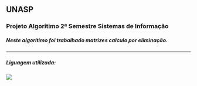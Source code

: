 ## UNASP
### Projeto Algoritimo 2ª Semestre Sistemas de Informação
##### Neste algoritimo foi trabalhado matrizes calculo por eliminação.
---
##### Liguagem utilizada:
<div> 
  <img src="https://img.shields.io/badge/-C#-darkgreen?style=for-the-badge&logo=C#&logoColor=white"> 
